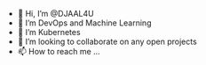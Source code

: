 - 👋 Hi, I’m @DJAAL4U
- 👀 I’m DevOps and Machine Learning  
- 🌱 I’m Kubernetes
- 💞️ I’m looking to collaborate on any open projects
- 📫 How to reach me ...

<!---
DJAAL4U/DJAAL4U is a ✨ special ✨ repository because its `README.md` (this file) appears on your GitHub profile.
You can click the Preview link to take a look at your changes.
--->
